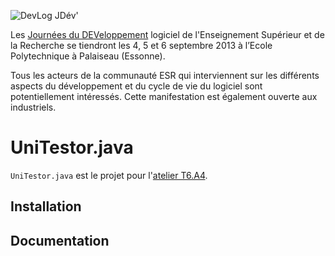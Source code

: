 ![DevLog JDév'](http://devlog.cnrs.fr/lib/tpl/devlog/images/logo.png)

Les [Journées du DEVeloppement](http://devlog.cnrs.fr/jdev2013) logiciel de
l'Enseignement Supérieur et de la Recherche se tiendront les 4, 5 et 6 septembre
2013 à l’Ecole Polytechnique à Palaiseau (Essonne).

Tous les acteurs de la communauté ESR qui interviennent sur les différents
aspects du développement et du cycle de vie du logiciel sont potentiellement
intéressés. Cette manifestation est également ouverte aux industriels.

# UniTestor.java

`UniTestor.java` est le projet pour l'[atelier
T6.A4](http://devlog.cnrs.fr/jdev2013/t6.a4).

## Installation

## Documentation